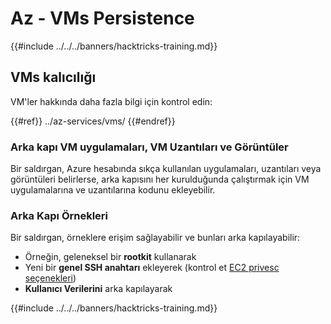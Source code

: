 # Az - VMs Persistence

{{#include ../../../banners/hacktricks-training.md}}

## VMs kalıcılığı

VM'ler hakkında daha fazla bilgi için kontrol edin:

{{#ref}}
../az-services/vms/
{{#endref}}

### Arka kapı VM uygulamaları, VM Uzantıları ve Görüntüler <a href="#backdoor-instances" id="backdoor-instances"></a>

Bir saldırgan, Azure hesabında sıkça kullanılan uygulamaları, uzantıları veya görüntüleri belirlerse, arka kapısını her kurulduğunda çalıştırmak için VM uygulamalarına ve uzantılarına kodunu ekleyebilir.

### Arka Kapı Örnekleri <a href="#backdoor-instances" id="backdoor-instances"></a>

Bir saldırgan, örneklere erişim sağlayabilir ve bunları arka kapılayabilir:

- Örneğin, geleneksel bir **rootkit** kullanarak
- Yeni bir **genel SSH anahtarı** ekleyerek (kontrol et [EC2 privesc seçenekleri](https://cloud.hacktricks.xyz/pentesting-cloud/aws-security/aws-privilege-escalation/aws-ec2-privesc))
- **Kullanıcı Verilerini** arka kapılayarak

{{#include ../../../banners/hacktricks-training.md}}
